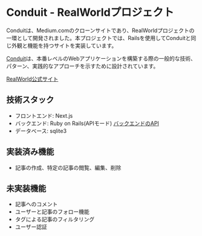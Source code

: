 # Conduit - RealWorldプロジェクト
Conduitは、Medium.comのクローンサイトであり、RealWorldプロジェクトの一環として開発されました。本プロジェクトでは、Railsを使用してConduitと同じ外観と機能を持つサイトを実装しています。

[Conduit](https://demo.realworld.io/#/)は、本番レベルのWebアプリケーションを構築する際の一般的な技術、パターン、実践的なアプローチを示すために設計されています。

[RealWorld公式サイト
](https://realworld-docs.netlify.app/)


## 技術スタック
* フロントエンド: Next.js
* バックエンド: Ruby on Rails(APIモード)
[バックエンドのAPI](https://github.com/HACHI3232/realworld-api)
* データベース: sqlite3


## 実装済み機能
* 記事の作成、特定の記事の閲覧、編集、削除

## 未実装機能
* 記事へのコメント
* ユーザーと記事のフォロー機能
* タグによる記事のフィルタリング
* ユーザー認証


